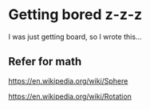 # Getting bored z-z-z

I was just getting board, so I wrote this...

## Refer for math
https://en.wikipedia.org/wiki/Sphere

https://en.wikipedia.org/wiki/Rotation
